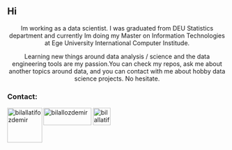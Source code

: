 <h2 align "center"> Hi </h1>

<p align = "center"> Im working as a data scientist. I was graduated from DEU Statistics department and currently Im doing my Master on Information Technologies at Ege University International Computer Institude.   </p>
  
 <p align = "center"> 
  Learning new things around data analysis / science and the data engineering tools are my passion.You can check my repos, ask me about another topics around data, and you can contact with me about hobby data science projects. No hesitate. </p>
<!---
![](https://komarev.com/ghpvc/?username=bilative)
-->

<h3 align="left">Contact:</h3>
<p align="left">
<a href="https://twitter.com/bilallozdemir" target="blank"><img align="center" src="https://raw.githubusercontent.com/rahuldkjain/github-profile-readme-generator/master/src/images/icons/Social/twitter.svg" alt="bilallozdemir" height=40" width="110" /></a>
<a href="https://www.linkedin.com/in/bilallatifozdemir/" target="blank"><img align="center" src="https://raw.githubusercontent.com/rahuldkjain/github-profile-readme-generator/master/src/images/icons/Social/linked-in-alt.svg" alt="bilallatifozdemir" height="40" width="40" /> </a>
<a style= "padding-left: 50px" href="https://sisterslab.co/yazar/bilal-ozdemir/" target="blank">
  <img align="left" src="https://user-images.githubusercontent.com/70684994/126725349-8da58bd7-4c93-4440-a9a0-78b4b121fda1.jpg" alt="bilallatifozdemir" height="80" width="80" />
</a>
</p>
<br>
  
